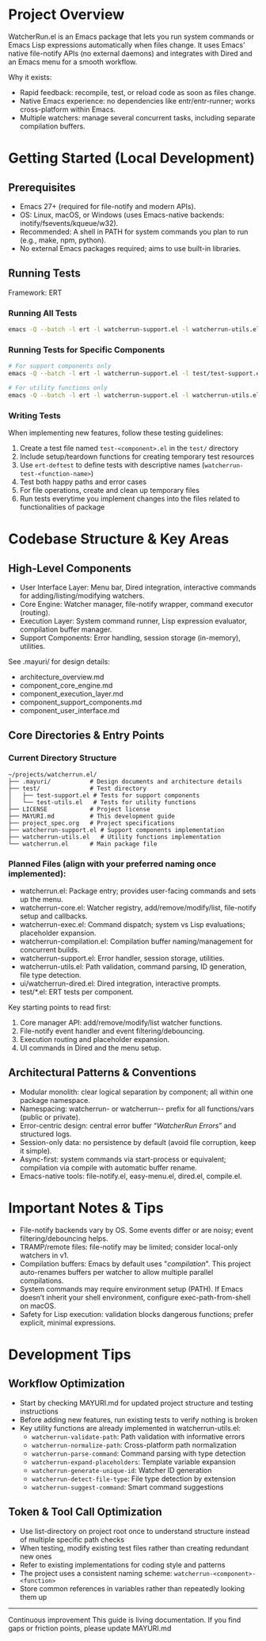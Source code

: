 # Project Overview

WatcherRun.el is an Emacs package that lets you run system commands or Emacs Lisp expressions automatically when files change. It uses Emacs’ native file-notify APIs (no external daemons) and integrates with Dired and an Emacs menu for a smooth workflow.

Why it exists:
- Rapid feedback: recompile, test, or reload code as soon as files change.
- Native Emacs experience: no dependencies like entr/entr-runner; works cross-platform within Emacs.
- Multiple watchers: manage several concurrent tasks, including separate compilation buffers.

# Getting Started (Local Development)

## Prerequisites
- Emacs 27+ (required for file-notify and modern APIs).
- OS: Linux, macOS, or Windows (uses Emacs-native backends: inotify/fsevents/kqueue/w32).
- Recommended: A shell in PATH for system commands you plan to run (e.g., make, npm, python).
- No external Emacs packages required; aims to use built-in libraries.


## Running Tests
Framework: ERT

### Running All Tests
```sh
emacs -Q --batch -l ert -l watcherrun-support.el -l watcherrun-utils.el -l test/test-support.el -l test/test-utils.el -f ert-run-tests-batch-and-exit
```

### Running Tests for Specific Components
```sh
# For support components only
emacs -Q --batch -l ert -l watcherrun-support.el -l test/test-support.el -f ert-run-tests-batch-and-exit

# For utility functions only
emacs -Q --batch -l ert -l watcherrun-support.el -l watcherrun-utils.el -l test/test-utils.el -f ert-run-tests-batch-and-exit
```

### Writing Tests
When implementing new features, follow these testing guidelines:

1. Create a test file named `test-<component>.el` in the `test/` directory
2. Include setup/teardown functions for creating temporary test resources
3. Use `ert-deftest` to define tests with descriptive names (`watcherrun-test-<function-name>`)
4. Test both happy paths and error cases
5. For file operations, create and clean up temporary files
6. Run tests everytime you implement changes into the files related to functionalities of package

# Codebase Structure & Key Areas

## High-Level Components
- User Interface Layer: Menu bar, Dired integration, interactive commands for adding/listing/modifying watchers.
- Core Engine: Watcher manager, file-notify wrapper, command executor (routing).
- Execution Layer: System command runner, Lisp expression evaluator, compilation buffer manager.
- Support Components: Error handling, session storage (in-memory), utilities.

See .mayuri/ for design details:
- architecture_overview.md
- component_core_engine.md
- component_execution_layer.md
- component_support_components.md
- component_user_interface.md

## Core Directories & Entry Points

### Current Directory Structure
```
~/projects/watcherrun.el/
├── .mayuri/           # Design documents and architecture details
├── test/              # Test directory
│   ├── test-support.el # Tests for support components
│   └── test-utils.el   # Tests for utility functions
├── LICENSE            # Project license
├── MAYURI.md          # This development guide
├── project_spec.org   # Project specifications
├── watcherrun-support.el # Support components implementation
├── watcherrun-utils.el   # Utility functions implementation
└── watcherrun.el      # Main package file
```

### Planned Files (align with your preferred naming once implemented):
- watcherrun.el: Package entry; provides user-facing commands and sets up the menu.
- watcherrun-core.el: Watcher registry, add/remove/modify/list, file-notify setup and callbacks.
- watcherrun-exec.el: Command dispatch; system vs Lisp evaluations; placeholder expansion.
- watcherrun-compilation.el: Compilation buffer naming/management for concurrent builds.
- watcherrun-support.el: Error handler, session storage, utilities.
- watcherrun-utils.el: Path validation, command parsing, ID generation, file type detection.
- ui/watcherrun-dired.el: Dired integration, interactive prompts.
- test/*.el: ERT tests per component.

Key starting points to read first:
1) Core manager API: add/remove/modify/list watcher functions.
2) File-notify event handler and event filtering/debouncing.
3) Execution routing and placeholder expansion.
4) UI commands in Dired and the menu setup.

## Architectural Patterns & Conventions
- Modular monolith: clear logical separation by component; all within one package namespace.
- Namespacing: watcherrun- or watcherrun-- prefix for all functions/vars (public or private).
- Error-centric design: central error buffer “*WatcherRun Errors*” and structured logs.
- Session-only data: no persistence by default (avoid file corruption, keep it simple).
- Async-first: system commands via start-process or equivalent; compilation via compile with automatic buffer rename.
- Emacs-native tools: file-notify.el, easy-menu.el, dired.el, compile.el.


# Important Notes & Tips
- File-notify backends vary by OS. Some events differ or are noisy; event filtering/debouncing helps.
- TRAMP/remote files: file-notify may be limited; consider local-only watchers in v1.
- Compilation buffers: Emacs by default uses "*compilation*". This project auto-renames buffers per watcher to allow multiple parallel compilations.
- System commands may require environment setup (PATH). If Emacs doesn’t inherit your shell environment, configure exec-path-from-shell on macOS.
- Safety for Lisp execution: validation blocks dangerous functions; prefer explicit, minimal expressions.

# Development Tips

## Workflow Optimization
- Start by checking MAYURI.md for updated project structure and testing instructions
- Before adding new features, run existing tests to verify nothing is broken
- Key utility functions are already implemented in watcherrun-utils.el:
  - `watcherrun-validate-path`: Path validation with informative errors
  - `watcherrun-normalize-path`: Cross-platform path normalization
  - `watcherrun-parse-command`: Command parsing with type detection
  - `watcherrun-expand-placeholders`: Template variable expansion
  - `watcherrun-generate-unique-id`: Watcher ID generation
  - `watcherrun-detect-file-type`: File type detection by extension
  - `watcherrun-suggest-command`: Smart command suggestions

## Token & Tool Call Optimization
- Use list-directory on project root once to understand structure instead of multiple specific path checks
- When testing, modify existing test files rather than creating redundant new ones
- Refer to existing implementations for coding style and patterns
- The project uses a consistent naming scheme: `watcherrun-<component>-<function>`
- Store common references in variables rather than repeatedly looking them up

---
Continuous improvement
This guide is living documentation. If you find gaps or friction points, please update MAYURI.md
